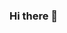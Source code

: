 ### Hi there 👋

<!--
**djorob/djorob** is a ✨ _special_ ✨ repository because its `README.md` (this file) appears on your GitHub profile.

Enthusiastic Junior Web Developer with a demonstrated history of working in social media marketing, project administration, sales. After 5 years in the Insurance and Customer Service Industry, I found my passion as a web developer ! I completed a digital marketing course and discovered that I enjoyed technology. This prompted a major career pivot.

Here are some ideas to get you started:

- 🔭 I’m currently working on a banking application and a API service
- 🌱 I’m currently learning API Rest and AWS
- 👯 I’m looking for a position as a PHP/symfony developer 
- 🤔 I’m looking for help with ...
- 💬 Ask me about ...
- 📫 How to reach me: djorryrobert@gmail.com
- 😄 Pronouns: ...
- ⚡ Fun fact: ...
-->
